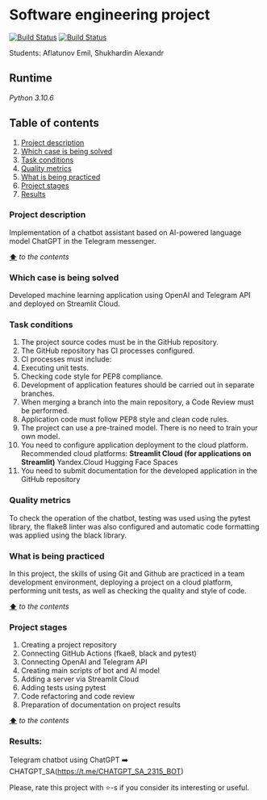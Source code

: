 # Software engineering project

[![Build Status](https://github.com/shuher237/final_project_si/actions/workflows/python-app.yml/badge.svg?branch=main)](https://github.com/shuher237/final_project_si/actions/workflows/python-app.yml)
[![Build Status](https://github.com/shuher237/final_project_si/actions/workflows/black.yml/badge.svg?branch=main)](https://github.com/shuher237/final_project_si/actions/workflows/black.yml)

Students: Aflatunov Emil, Shukhardin Alexandr


## **Runtime**
*Python 3.10.6*

## **Table of contents**
1. [Project description](#project-description)
2. [Which case is being solved](#which-case-is-being-solved)
3. [Task conditions](#task-conditions)
4. [Quality metrics](#quality-metrics)
5. [What is being practiced](#what-is-being-practiced)
6. [Project stages](#project-stages)
7. [Results](#results)  

### **Project description**
   Implementation of a chatbot assistant based on AI-powered language model ChatGPT in the Telegram messenger.

[**⬆**](#table-of-contents) *to the contents*

### **Which case is being solved**
   Developed machine learning application using OpenAI and Telegram API and deployed on Streamlit Cloud.

### **Task conditions**
   1. The project source codes must be in the GitHub repository.
   2. The GitHub repository has CI processes configured.
   3. CI processes must include:
   4. Executing unit tests.
   5. Checking code style for PEP8 compliance.
   6. Development of application features should be carried out in separate branches.
   7. When merging a branch into the main repository, a Code Review must be performed.
   8. Application code must follow PEP8 style and clean code rules.
   9. The project can use a pre-trained model. There is no need to train your own model.
   10. You need to configure application deployment to the cloud platform. Recommended cloud platforms:
         **Streamlit Cloud (for applications on Streamlit)**
         Yandex.Cloud
         Hugging Face Spaces
   11. You need to submit documentation for the developed application in the GitHub repository

### **Quality metrics**  
   To check the operation of the chatbot, testing was used using the pytest library, the flake8 linter was also configured and automatic code formatting was applied using the black library.

### **What is being practiced**
   In this project, the skills of using Git and Github are practiced in a team development environment, deploying a project on a cloud platform, performing unit tests, as well as checking the quality and style of code.

[**⬆**](#table-of-contents) *to the contents*

### **Project stages**
   1. Creating a project repository
   2. Connecting GitHub Actions (fkae8, black and pytest)
   3. Connecting OpenAI and Telegram API
   4. Creating main scripts of bot and AI model
   5. Adding a server via Streamlit Cloud
   6. Adding tests using pytest
   7. Code refactoring and code review
   8. Preparation of documentation on project results

[**⬆**](#table-of-contents) *to the contents*

### **Results:**
   Telegram chatbot using ChatGPT ➡️ CHATGPT_SA(https://t.me/CHATGPT_SA_2315_BOT)

Please, rate this project with ⭐️-s if you consider its interesting or useful.
